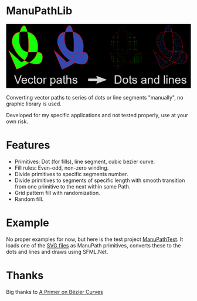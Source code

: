 # ManuPathLib

![example](example.png?raw=true "example")

Converting vector paths to series of dots or line segments "manually", no graphic library is used.

Developed for my specific applications and not tested properly, use at your own risk.

# Features

- Primitives: Dot (for fills), line segment, cubic bezier curve.
- Fill rules: Even-odd, non-zero winding.
- Divide primitives to specific segments number.
- Divide primitives to segments of specific length with smooth transition from one primitive to the next within same Path.
- Grid pattern fill with randomization.
- Random fill.

# Example

No proper examples for now, but here is the test project [ManuPathTest](ManuPathTest). It loads one of the [SVG files](ManuPathTest/svg) as ManuPath primitives, converts these to the dots and lines and draws using <span>SFML.Net</span>.

# Thanks

Big thanks to [A Primer on Bézier Curves](https://pomax.github.io/bezierinfo)
